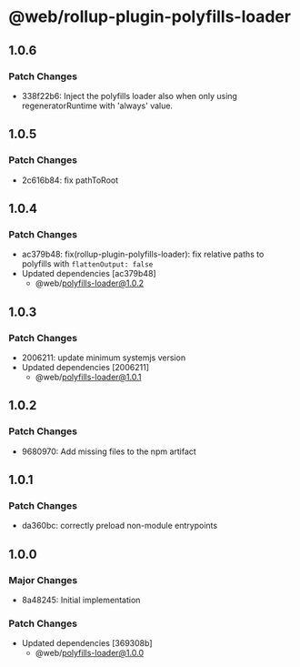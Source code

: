 # @web/rollup-plugin-polyfills-loader

## 1.0.6

### Patch Changes

- 338f22b6: Inject the polyfills loader also when only using regeneratorRuntime with 'always' value.

## 1.0.5

### Patch Changes

- 2c616b84: fix pathToRoot

## 1.0.4

### Patch Changes

- ac379b48: fix(rollup-plugin-polyfills-loader): fix relative paths to polyfills with `flattenOutput: false`
- Updated dependencies [ac379b48]
  - @web/polyfills-loader@1.0.2

## 1.0.3

### Patch Changes

- 2006211: update minimum systemjs version
- Updated dependencies [2006211]
  - @web/polyfills-loader@1.0.1

## 1.0.2

### Patch Changes

- 9680970: Add missing files to the npm artifact

## 1.0.1

### Patch Changes

- da360bc: correctly preload non-module entrypoints

## 1.0.0

### Major Changes

- 8a48245: Initial implementation

### Patch Changes

- Updated dependencies [369308b]
  - @web/polyfills-loader@1.0.0
